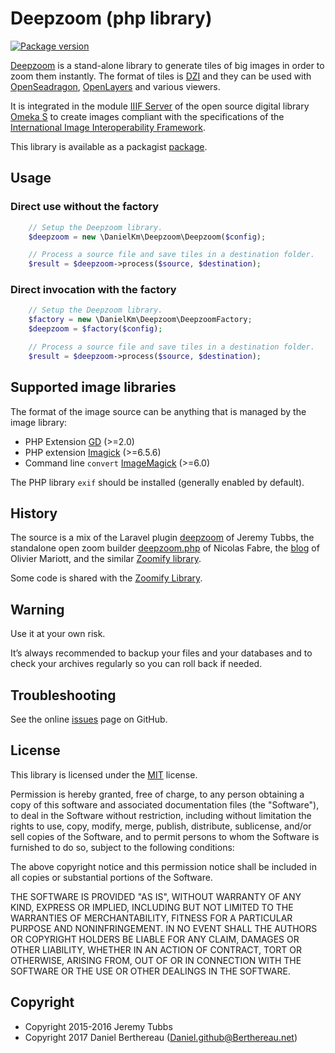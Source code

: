 Deepzoom (php library)
======================

[![Package version](https://img.shields.io/packagist/v/daniel-km/deepzoom.svg)](https://packagist.org/packages/daniel-km/deepzoom)

[Deepzoom] is a stand-alone library to generate tiles of big images in order to
zoom them instantly. The format of tiles is [DZI] and they can be used with
[OpenSeadragon], [OpenLayers] and various viewers.

It is integrated in the module [IIIF Server] of the open source digital library
[Omeka S] to create images compliant with the specifications of the [International Image Interoperability Framework].

This library is available as a packagist [package].


Usage
-----

### Direct use without the factory

```php
    // Setup the Deepzoom library.
    $deepzoom = new \DanielKm\Deepzoom\Deepzoom($config);

    // Process a source file and save tiles in a destination folder.
    $result = $deepzoom->process($source, $destination);
```

### Direct invocation with the factory

```php
    // Setup the Deepzoom library.
    $factory = new \DanielKm\Deepzoom\DeepzoomFactory;
    $deepzoom = $factory($config);

    // Process a source file and save tiles in a destination folder.
    $result = $deepzoom->process($source, $destination);
```


Supported image libraries
-------------------------

The format of the image source can be anything that is managed by the image
library:

- PHP Extension [GD] (>=2.0)
- PHP extension [Imagick] (>=6.5.6)
- Command line `convert` [ImageMagick] (>=6.0)

The PHP library `exif` should be installed (generally enabled by default).


History
-------

The source is a mix of the Laravel plugin [deepzoom] of Jeremy Tubbs, the
standalone open zoom builder [deepzoom.php] of Nicolas Fabre, the [blog] of
Olivier Mariott, and the similar [Zoomify library].

Some code is shared with the [Zoomify Library].


Warning
-------

Use it at your own risk.

It’s always recommended to backup your files and your databases and to check
your archives regularly so you can roll back if needed.


Troubleshooting
---------------

See the online [issues] page on GitHub.


License
-------

This library is licensed under the [MIT] license.

Permission is hereby granted, free of charge, to any person obtaining a copy
of this software and associated documentation files (the "Software"), to deal
in the Software without restriction, including without limitation the rights
to use, copy, modify, merge, publish, distribute, sublicense, and/or sell
copies of the Software, and to permit persons to whom the Software is
furnished to do so, subject to the following conditions:

The above copyright notice and this permission notice shall be included in all
copies or substantial portions of the Software.

THE SOFTWARE IS PROVIDED "AS IS", WITHOUT WARRANTY OF ANY KIND, EXPRESS OR
IMPLIED, INCLUDING BUT NOT LIMITED TO THE WARRANTIES OF MERCHANTABILITY,
FITNESS FOR A PARTICULAR PURPOSE AND NONINFRINGEMENT. IN NO EVENT SHALL THE
AUTHORS OR COPYRIGHT HOLDERS BE LIABLE FOR ANY CLAIM, DAMAGES OR OTHER
LIABILITY, WHETHER IN AN ACTION OF CONTRACT, TORT OR OTHERWISE, ARISING FROM,
OUT OF OR IN CONNECTION WITH THE SOFTWARE OR THE USE OR OTHER DEALINGS IN THE
SOFTWARE.


Copyright
---------

* Copyright 2015-2016 Jeremy Tubbs
* Copyright 2017 Daniel Berthereau (Daniel.github@Berthereau.net)


[Deepzoom]: https://github.com/Daniel-KM/LibraryDeepzoom
[DZI]: https://en.wikipedia.org/wiki/Deep_Zoom
[OpenSeadragon]: https://openseadragon.github.io
[OpenLayers]: https://openlayers.org/
[International Image Interoperability Framework]: http://iiif.io
[IIIF Server]: https://github.com/Daniel-KM/Omeka-S-module-IiifServer
[Omeka S]: https://omeka.org/s
[package]: https://packagist.org/packages/daniel-km/deepzoom
[GD]: https://secure.php.net/manual/en/book.image.php
[Imagick]: https://php.net/manual/en/book.imagick.php
[ImageMagick]: https://www.imagemagick.org/
[deepzoom]: https://github.com/jeremytubbs/deepzoom
[deepzoom.php]: https://github.com/nfabre/deepzoom.php
[blog]: http://omarriott.com/aux/leaflet-js-non-geographical-imagery/
[Zoomify library]: https://github.com/Daniel-KM/LibraryZoomify
[issues]: https://github.com/Daniel-KM/LibraryDeepzoom/issues
[MIT]: https://www.gnu.org/licenses/gpl-3.0.html
[Daniel-KM]: https://github.com/Daniel-KM "Daniel Berthereau"

